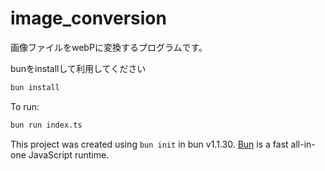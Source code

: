 # image_conversion
画像ファイルをwebPに変換するプログラムです。

bunをinstallして利用してください

```bash
bun install
```

To run:

```bash
bun run index.ts
```

This project was created using `bun init` in bun v1.1.30. [Bun](https://bun.sh) is a fast all-in-one JavaScript runtime.

